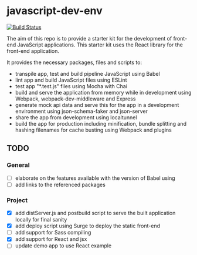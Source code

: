 # javascript-dev-env
[![Build Status](https://travis-ci.org/reubenberghan/javascript-dev-env.svg?branch=master)](https://travis-ci.org/reubenberghan/javascript-js-dev-env)

The aim of this repo is to provide a starter kit for the development of front-end JavaScript applications. This starter kit uses the React library for the front-end application.

It provides the necessary packages, files and scripts to:
- transpile app, test and build pipeline JavaScript using Babel 
- lint app and build JavaScript files using ESLint
- test app "*.test.js" files using Mocha with Chai
- build and serve the application from memory while in development using Webpack, webpack-dev-middleware and Express
- generate mock api data and serve this for the app in a development environment using json-schema-faker and json-server
- share the app from development using localtunnel
- build the app for production including minification, bundle splitting and hashing filenames for cache busting using Webpack and plugins

## TODO
### General
- [ ] elaborate on the features available with the version of Babel using
- [ ] add links to the referenced packages

### Project
- [x] add distServer.js and postbuild script to serve the built application locally for final sanity
- [x] add deploy script using Surge to deploy the static front-end
- [ ] add support for Sass compiling
- [x] add support for React and jsx
- [ ] update demo app to use React example
